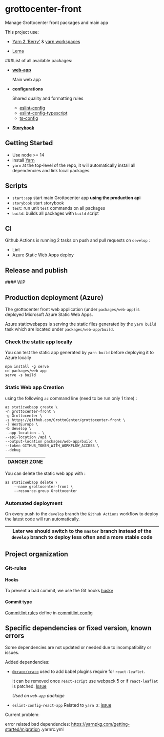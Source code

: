 # grottocenter-front

Manage Grottocenter front packages and main app

This project use:
- [Yarn 2 'Berry'](https://github.com/yarnpkg/berry) & [yarn workspaces](https://classic.yarnpkg.com/en/docs/workspaces/)
  
- [Lerna](https://github.com/lerna/lerna)



###List of all available packages:
- [**web-app**](/packages/web-app/README.md)

  Main web app
    
- **configurations**
  
  Shared quality and formatting rules
  
  - [eslint-config](/packages/eslint-config/README.md)
  - [eslint-config-typescript](/external/eslint-config/README.md)
  - [ts-config](/external/ts-config/README.md)
    
- [**Storybook**](/packages/storybook/README.md)

## Getting Started

- Use node >= 14
- Install [Yarn](https://yarnpkg.com/getting-started/install)
- `yarn` at the top-level of the repo, it will automatically install all dependencies and link local packages

## Scripts
- `start:app` start main Grottocenter app **using the production api**
- `storybook` start storybook
- `test`: run unit `test` commands on all packages
- `build`: builds all packages with `build` script

## CI

Github Actions is running 2 tasks on push and pull requests on `develop` :
 - Lint
 - Azure Static Web Apps deploy

## Release and publish

#### WIP

## Production deployment (Azure)

The grottocenter front web application (under `packages/web-app`) is deployed Microsoft Azure Static Web Apps.

Azure staticwebapps is serving the static files generated by the `yarn build` task which are located under `packages/web-app/build`.

### Check the static app locally
You can test the static app generated by `yarn build` before deploying it to Azure locally
```
npm install -g serve
cd packages/web-app
serve -s build
```
### Static Web app Creation
using the following `az` command line (need to be run only 1 time) :
```
az staticwebapp create \
-n grottocenter-front \
-g Grottocenter \
-s https://github.com/GrottoCenter/grottocenter-front \
-l WestEurope \
-b develop \
--app-location . \
--api-location /api \
--output-location packages/web-app/build \
--token GITHUB_TOKEN_WITH_WORKFLOW_ACCESS \
--debug
```
| DANGER ZONE |
| --- |
You can delete the static web app with :
```
az staticwebapp delete \
    --name grottocenter-front \
    --resource-group Grottocenter
```
### Automated deployment
On every push to the `develop` branch the `Github Actions` workflow to deploy the latest code will run automatically.

| Later we should switch to the `master` branch instead of the `develop` branch to deploy less often and a more stable code |
| --- |

## Project organization

### Git-rules

#### Hooks

To prevent a bad commit, we use the Git hooks [husky](https://github.com/typicode/husky)

#### Commit type

[Commitlint rules](https://www.conventionalcommits.org/en/v1.0.0/) define in [commitlint config](commitlint.config.js)


## Specific dependencies or fixed version, known errors
Some dependencies are not updated or needed due to incompatibility or issues.

Added dependencies:

- [`@craco/craco`](https://github.com/gsoft-inc/craco) used to add babel plugins require for `react-leaflet`.
  
  It can be removed once `react-script` use webpack 5 or if `react-leaflet` is patched:
  [Issue](https://github.com/PaulLeCam/react-leaflet/issues/891#issuecomment-860152169)
  
  *Used on `web-app` package*
- `eslint-config-react-app`
  Related to `yarn 2`: [issue](https://github.com/facebook/create-react-app/issues/10463)
  

Current problem:

error related bad dependencies:
https://yarnpkg.com/getting-started/migration
.yarnrc.yml

